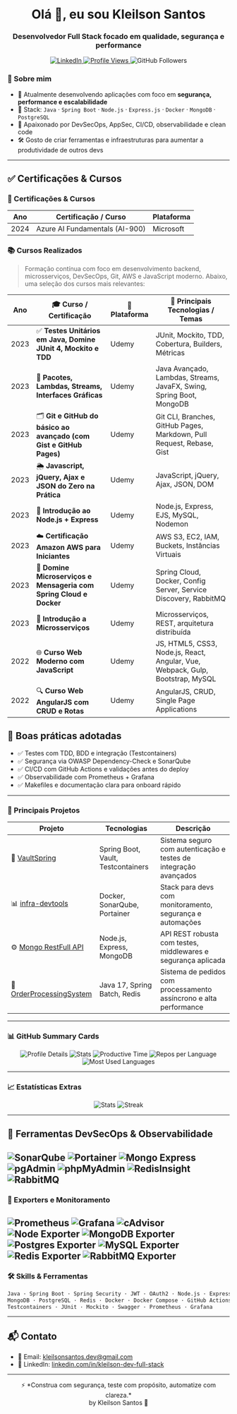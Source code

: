<h1 align="center">Olá 👋, eu sou Kleilson Santos</h1>
<h3 align="center">Desenvolvedor Full Stack focado em qualidade, segurança e performance</h3>

<p align="center">
  <a href="https://www.linkedin.com/in/kleilson-dev-full-stack/" target="_blank">
    <img src="https://img.shields.io/badge/LinkedIn-Kleilson%20Santos-blue?logo=linkedin&style=flat" alt="LinkedIn" />
  </a>
  <a href="https://github.com/KleilsonSantos" target="_blank">
    <img src="https://komarev.com/ghpvc/?username=KleilsonSantos&style=flat&color=brightgreen" alt="Profile Views" />
  </a>
  <img src="https://img.shields.io/github/followers/KleilsonSantos?label=Followers&style=social" alt="GitHub Followers" />
</p>

### 🚀 Sobre mim

- 🔭 Atualmente desenvolvendo aplicações com foco em **segurança, performance e escalabilidade**
- 🧠 Stack: `Java` · `Spring Boot` · `Node.js` · `Express.js` · `Docker` · `MongoDB` · `PostgreSQL`
- 🔐 Apaixonado por DevSecOps, AppSec, CI/CD, observabilidade e clean code
- 🛠️ Gosto de criar ferramentas e infraestruturas para aumentar a produtividade de outros devs

---

## ✅ **Certificações & Cursos**


### 🏅 Certificações & Cursos

| Ano | Certificação / Curso | Plataforma |
|-----|-----------------------|------------|
| 2024 | Azure AI Fundamentals (AI-900) | Microsoft |

### 📚 Cursos Realizados

> Formação contínua com foco em desenvolvimento backend, microsserviços, DevSecOps, Git, AWS e JavaScript moderno. Abaixo, uma seleção dos cursos mais relevantes:

| Ano  | 🎓 Curso / Certificação                                                                                   | 🏫 Plataforma | 🔧 Principais Tecnologias / Temas                                                                 |
|------|------------------------------------------------------------------------------------------------------------|---------------|--------------------------------------------------------------------------------------------------|
| 2023 | ✅ **Testes Unitários em Java, Domine JUnit 4, Mockito e TDD**                                             | Udemy         | JUnit, Mockito, TDD, Cobertura, Builders, Métricas                                              |
| 2023 | 🔀 **Pacotes, Lambdas, Streams, Interfaces Gráficas**                                                      | Udemy         | Java Avançado, Lambdas, Streams, JavaFX, Swing, Spring Boot, MongoDB                            |
| 2023 | 🗂 **Git e GitHub do básico ao avançado (com Gist e GitHub Pages)**                                        | Udemy         | Git CLI, Branches, GitHub Pages, Markdown, Pull Request, Rebase, Gist                           |
| 2023 | 🌦 **Javascript, jQuery, Ajax e JSON do Zero na Prática**                                                 | Udemy         | JavaScript, jQuery, Ajax, JSON, DOM                                                             |
| 2023 | 🚀 **Introdução ao Node.js + Express**                                                                     | Udemy         | Node.js, Express, EJS, MySQL, Nodemon                                                           |
| 2023 | ☁️ **Certificação Amazon AWS para Iniciantes**                                                             | Udemy         | AWS S3, EC2, IAM, Buckets, Instâncias Virtuais                                                  |
| 2023 | 🔧 **Domine Microserviços e Mensageria com Spring Cloud e Docker**                                         | Udemy         | Spring Cloud, Docker, Config Server, Service Discovery, RabbitMQ                                |
| 2023 | 🧩 **Introdução a Microsserviços**                                                                         | Udemy         | Microsserviços, REST, arquitetura distribuída                                                   |
| 2022 | 🌐 **Curso Web Moderno com JavaScript**                                                                    | Udemy         | JS, HTML5, CSS3, Node.js, React, Angular, Vue, Webpack, Gulp, Bootstrap, MySQL                 |
| 2022 | 🔍 **Curso Web AngularJS com CRUD e Rotas**                                                                | Udemy         | AngularJS, CRUD, Single Page Applications                                                       |

## 🧪 Boas práticas adotadas

- ✅ Testes com TDD, BDD e integração (Testcontainers)
- ✅ Segurança via OWASP Dependency-Check e SonarQube
- ✅ CI/CD com GitHub Actions e validações antes do deploy
- ✅ Observabilidade com Prometheus + Grafana
- ✅ Makefiles e documentação clara para onboard rápido

---

### 🧰 Principais Projetos

| Projeto | Tecnologias | Descrição |
|--------|-------------|-----------|
| 🔐 [VaultSpring](https://github.com/KleilsonSantos/VaultSpring) | Spring Boot, Vault, Testcontainers | Sistema seguro com autenticação e testes de integração avançados |
| 📊 [infra-devtools](https://github.com/KleilsonSantos/infra-devtools) | Docker, SonarQube, Portainer | Stack para devs com monitoramento, segurança e automações |
| ⚙️ [Mongo RestFull API](https://github.com/KleilsonSantos/Mongo-RestFull-API) | Node.js, Express, MongoDB | API REST robusta com testes, middlewares e segurança aplicada |
| 🛒 [OrderProcessingSystem](https://github.com/KleilsonSantos/OrderProcessingSystem) | Java 17, Spring Batch, Redis | Sistema de pedidos com processamento assíncrono e alta performance |

---

### 📊 GitHub Summary Cards

<p align="center">
  <img src="https://github-profile-summary-cards.vercel.app/api/cards/profile-details?username=KleilsonSantos&theme=github_dark" alt="Profile Details" />
  <img src="https://github-profile-summary-cards.vercel.app/api/cards/stats?username=KleilsonSantos&theme=github_dark" alt="Stats" />
  <img src="https://github-profile-summary-cards.vercel.app/api/cards/productive-time?username=KleilsonSantos&theme=github_dark&utcOffset=-3" alt="Productive Time" />
  <img src="https://github-profile-summary-cards.vercel.app/api/cards/repos-per-language?username=KleilsonSantos&theme=github_dark" alt="Repos per Language" />
  <img src="https://github-profile-summary-cards.vercel.app/api/cards/most-commit-language?username=KleilsonSantos&theme=github_dark" alt="Most Used Languages" />
</p>

---

### 📈 Estatísticas Extras

<p align="center">
  <img src="https://github-readme-stats.vercel.app/api?username=KleilsonSantos&show_icons=true&theme=github_dark&count_private=true" alt="Stats" />
  <img src="https://github-readme-streak-stats.herokuapp.com/?user=KleilsonSantos&theme=github_dark" alt="Streak" />
</p>

---

## 🔧 Ferramentas DevSecOps & Observabilidade

![SonarQube](https://img.shields.io/badge/SonarQube-%2300B4AB.svg?style=for-the-badge&logo=sonarqube&logoColor=white)
![Portainer](https://img.shields.io/badge/Portainer-%230072CE.svg?style=for-the-badge&logo=portainer&logoColor=white)
![Mongo Express](https://img.shields.io/badge/Mongo%20Express-%2347A248.svg?style=for-the-badge&logo=mongodb&logoColor=white)
![pgAdmin](https://img.shields.io/badge/pgAdmin-%23336791.svg?style=for-the-badge&logo=postgresql&logoColor=white)
![phpMyAdmin](https://img.shields.io/badge/phpMyAdmin-%2347A248.svg?style=for-the-badge&logo=mysql&logoColor=white)
![RedisInsight](https://img.shields.io/badge/RedisInsight-%23DC382D.svg?style=for-the-badge&logo=redis&logoColor=white)
![RabbitMQ](https://img.shields.io/badge/RabbitMQ-%23FF6600.svg?style=for-the-badge&logo=rabbitmq&logoColor=white)
---

### 📡 Exporters e Monitoramento

![Prometheus](https://img.shields.io/badge/Prometheus-%23E6522C.svg?style=for-the-badge&logo=prometheus&logoColor=white)
![Grafana](https://img.shields.io/badge/Grafana-%23F46800.svg?style=for-the-badge&logo=grafana&logoColor=white)
![cAdvisor](https://img.shields.io/badge/cAdvisor-%234285F4.svg?style=for-the-badge&logo=google-cloud&logoColor=white)
![Node Exporter](https://img.shields.io/badge/Node%20Exporter-%2300BFFF.svg?style=for-the-badge&logo=linux&logoColor=white)
![MongoDB Exporter](https://img.shields.io/badge/MongoDB%20Exporter-%2347A248.svg?style=for-the-badge&logo=mongodb&logoColor=white)
![Postgres Exporter](https://img.shields.io/badge/Postgres%20Exporter-%23336791.svg?style=for-the-badge&logo=postgresql&logoColor=white)
![MySQL Exporter](https://img.shields.io/badge/MySQL%20Exporter-%2347A248.svg?style=for-the-badge&logo=mysql&logoColor=white)
![Redis Exporter](https://img.shields.io/badge/Redis%20Exporter-%23DC382D.svg?style=for-the-badge&logo=redis&logoColor=white)
![RabbitMQ Exporter](https://img.shields.io/badge/RabbitMQ%20Exporter-%23FF6600.svg?style=for-the-badge&logo=rabbitmq&logoColor=white)
---

### 🛠️ Skills & Ferramentas

```txt
Java · Spring Boot · Spring Security · JWT · OAuth2 · Node.js · Express
MongoDB · PostgreSQL · Redis · Docker · Docker Compose · GitHub Actions
Testcontainers · JUnit · Mockito · Swagger · Prometheus · Grafana
```
---

## 📬 Contato

- 📧 Email: kleilsonsantos.dev@gmail.com  
- 🔗 LinkedIn: [linkedin.com/in/kleilson-dev-full-stack](https://linkedin.com/in/kleilson-dev-full-stack)

---

<p align="center">⚡ *Construa com segurança, teste com propósito, automatize com clareza.*<br>by Kleilson Santos 🚀</p>
